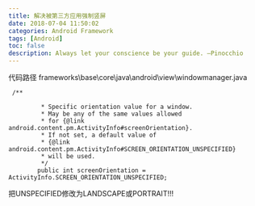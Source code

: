 ```yaml
---
title: 解决被第三方应用强制竖屏
date: 2018-07-04 11:50:02
categories: Android Framework
tags: [Android]
toc: false
description: Always let your conscience be your guide. —Pinocchio 
---
```

代码路径 frameworks\base\core\java\android\view\windowmanager.java
```
 /**

         * Specific orientation value for a window.
         * May be any of the same values allowed
         * for {@link android.content.pm.ActivityInfo#screenOrientation}. 
         * If not set, a default value of 
         * {@link android.content.pm.ActivityInfo#SCREEN_ORIENTATION_UNSPECIFIED} 
         * will be used.
         */
        public int screenOrientation = ActivityInfo.SCREEN_ORIENTATION_UNSPECIFIED;
```
把UNSPECIFIED修改为LANDSCAPE或PORTRAIT!!!
